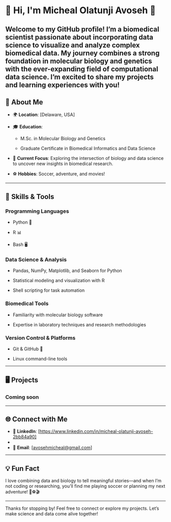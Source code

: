 
# 👋 Hi, I'm Micheal Olatunji Avoseh 🥷

Welcome to my GitHub profile! I’m a **biomedical scientist** passionate about incorporating **data science** to visualize and analyze complex biomedical data. My journey combines a strong foundation in molecular biology and genetics with the ever-expanding field of computational data science.  I’m excited to share my projects and learning experiences with you!
---

## 🚀 About Me

- 🌍 **Location**: [Delaware, USA]
  
- 🎓 **Education**:
  
  - M.Sc. in Molecular Biology and Genetics
    
  - Graduate Certificate in Biomedical Informatics and Data Science
    
- 💼 **Current Focus**: Exploring the intersection of biology and data science to uncover new insights in biomedical research.
  
- ⚽ **Hobbies**: Soccer, adventure, and movies!

---

## 🔧 Skills & Tools

### **Programming Languages**

- Python 🐍
  
- R 📊
  
- Bash 🖥️

### **Data Science & Analysis**

- Pandas, NumPy, Matplotlib, and Seaborn for Python
  
- Statistical modeling and visualization with R
  
- Shell scripting for task automation

### **Biomedical Tools**

- Familiarity with molecular biology software
  
- Expertise in laboratory techniques and research methodologies

### **Version Control & Platforms**
- Git & GitHub 🌟
  
- Linux command-line tools

---

## 🖥️ Projects

### Coming soon

---

## 🌐 Connect with Me

- 💼 **LinkedIn**: [https://www.linkedin.com/in/micheal-olatunji-avoseh-2bb84a90]
- 
- 📧 **Email**: [avosehmicheal@gmail.com]



---

## 💡 Fun Fact

I love combining data and biology to tell meaningful stories—and when I’m not coding or researching, you’ll find me playing soccer or planning my next adventure! 🧬⚽🎬

---

Thanks for stopping by! Feel free to connect or explore my projects. Let’s make science and data come alive together!
